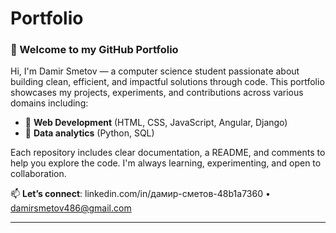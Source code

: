 # Portfolio

### 👋 Welcome to my GitHub Portfolio

Hi, I'm Damir Smetov — a computer science student passionate about building clean, efficient, and impactful solutions through code.
This portfolio showcases my projects, experiments, and contributions across various domains including:

* 🚀 **Web Development** (HTML, CSS, JavaScript, Angular, Django)
* 🧠 **Data analytics** (Python, SQL)

Each repository includes clear documentation, a README, and comments to help you explore the code. I'm always learning, experimenting, and open to collaboration.

📫 **Let’s connect**:
linkedin.com/in/дамир-сметов-48b1a7360 • damirsmetov486@gmail.com

---
